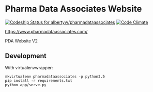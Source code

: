 # Pharma Data Associates Website

[ ![Codeship Status for albertyw/pharmadataassociates](https://codeship.com/projects/7e5b4e40-3428-0134-823e-26e7891ba113/status?branch=master)](https://codeship.com/projects/164911)
[![Code Climate](https://codeclimate.com/github/albertyw/pharmadataassociates/badges/gpa.svg)](https://codeclimate.com/github/albertyw/pharmadataassociates)

https://www.pharmadataassociates.com/

PDA Website V2

Development
-----------

With virtualenvwrapper:
```
mkvirtualenv pharmadataassociates -p python3.5
pip install -r requirements.txt
python app/serve.py
```

